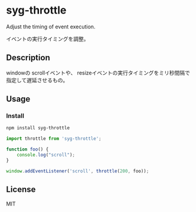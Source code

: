# syg-throttle
Adjust the timing of event execution.

イベントの実行タイミングを調整。

## Description
windowの scrollイベントや、 resizeイベントの実行タイミングをミリ秒間隔で指定して遅延させるもの。

## Usage
### Install
```sh
npm install syg-throttle
```

```JavaScript
import throttle from 'syg-throttle';

function foo() {
    console.log("scroll");
}

window.addEventListener('scroll', throttle(200, foo));
```

## License
MIT